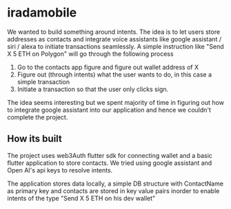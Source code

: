 # iradamobile

We wanted to build something around intents. The idea is to let users store addresses as contacts and integrate voice assistants like google assistant / siri / alexa to initiate transactions seamlessly. A simple instruction like "Send X 5 ETH on Polygon" will go through the following process
1. Go to the contacts app figure and figure out wallet address of X
2. Figure out (through intents) what the user wants to do, in this case a simple transaction 
3. Initiate a transaction so that the user only clicks sign.

The idea seems interesting but we spent majority of time in figuring out how to integrate google assistant into our application and hence we couldn't complete the project.

## How its built
The project uses web3Auth flutter sdk for connecting wallet and a basic flutter application to store contacts. We tried using google assistant and Open AI's api keys to resolve intents.

The application stores data locally, a simple DB structure with ContactName as primary key and contacts are stored in key value pairs inorder to enable intents of the type "Send X 5 ETH on his dev wallet"


